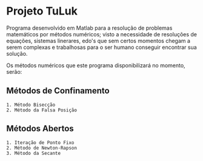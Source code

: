 # Projeto TuLuk

Programa desenvolvido em Matlab para a resolução de problemas matemáticos por métodos numéricos; visto a necessidade de resoluções de equações,
sistemas linerares, edo's que sem certos momentos chegam a serem complexas e trabalhosas para o ser humano conseguir encontrar sua solução.

Os métodos numéricos que este programa disponibilizará no momento, serão:

## Métodos de Confinamento
    1. Método Bisecção
    2. Método da Falsa Posição

## Métodos Abertos
    1. Iteração de Ponto Fixo
    2. Método de Newton-Rapson
    3. Método da Secante
    
    
